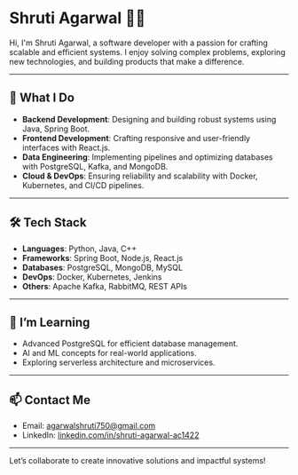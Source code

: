 # Shruti Agarwal 👩‍💻

Hi, I'm Shruti Agarwal, a software developer with a passion for crafting scalable and efficient systems. I enjoy solving complex problems, exploring new technologies, and building products that make a difference.

---

## 🌟 What I Do

- **Backend Development**: Designing and building robust systems using Java, Spring Boot.
- **Frontend Development**: Crafting responsive and user-friendly interfaces with React.js.
- **Data Engineering**: Implementing pipelines and optimizing databases with PostgreSQL, Kafka, and MongoDB.
- **Cloud & DevOps**: Ensuring reliability and scalability with Docker, Kubernetes, and CI/CD pipelines.

---

## 🛠️ Tech Stack

- **Languages**: Python, Java, C++
- **Frameworks**: Spring Boot, Node.js, React.js
- **Databases**: PostgreSQL, MongoDB, MySQL
- **DevOps**: Docker, Kubernetes, Jenkins
- **Others**: Apache Kafka, RabbitMQ, REST APIs

---

## 🌱 I’m Learning

- Advanced PostgreSQL for efficient database management.
- AI and ML concepts for real-world applications.
- Exploring serverless architecture and microservices.

---

## 📫 Contact Me

- Email: [agarwalshruti750@gmail.com](mailto:agarwalshruti750@gmail.com)
- LinkedIn: [linkedin.com/in/shruti-agarwal-ac1422](https://www.linkedin.com/in/shruti-agarwal-ac1422/)

---

Let’s collaborate to create innovative solutions and impactful systems!
